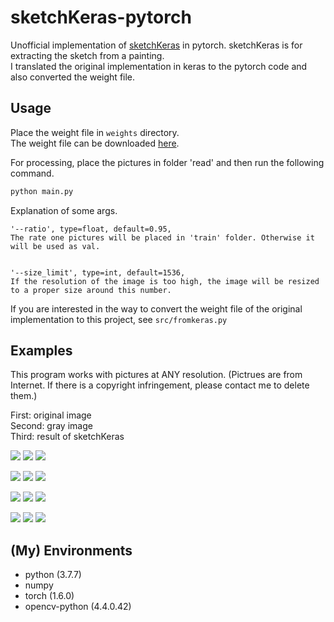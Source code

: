# sketchKeras-pytorch

Unofficial implementation of [sketchKeras](https://github.com/lllyasviel/sketchKeras) in pytorch. sketchKeras is for extracting the sketch from a painting.  
I translated the original implementation in keras to the pytorch code and also converted the weight file. 

## Usage
Place the weight file in `weights` directory.  
The weight file can be downloaded [here](https://drive.google.com/file/d/1Zo88NmWoAitO7DnyBrRhKXPcHyMAZS97/view?usp=sharing).

For processing, place the pictures in folder 'read' and then run the following command.
```sh
python main.py
```

Explanation of some args.

    '--ratio', type=float, default=0.95,
    The rate one pictures will be placed in 'train' folder. Otherwise it will be used as val.


    '--size_limit', type=int, default=1536,
    If the resolution of the image is too high, the image will be resized to a proper size around this number.
If you are interested in the way to convert the weight file of the original implementation to this project, see `src/fromkeras.py`

## Examples
This program works with pictures at ANY resolution. (Pictrues are from Internet. If there is a copyright infringement, please contact me to delete them.)

First: original image  
Second: gray image  
Third: result of sketchKeras

![](save/train/color/pixiv_378.jpg)
![](save/train/gray/pixiv_378.jpg)
![](save/train/sketch/pixiv_378.jpg)

![](save/train/color/pixiv_1265.jpg)
![](save/train/gray/pixiv_1265.jpg)
![](save/train/sketch/pixiv_1265.jpg)

![](save/train/color/pixiv_44.png)
![](save/train/gray/pixiv_44.png)
![](save/train/sketch/pixiv_44.png)

![](save/train/color/pixiv_532.jpg)
![](save/train/gray/pixiv_532.jpg)
![](save/train/sketch/pixiv_532.jpg)


## (My) Environments
- python (3.7.7)
- numpy
- torch (1.6.0)
- opencv-python (4.4.0.42)